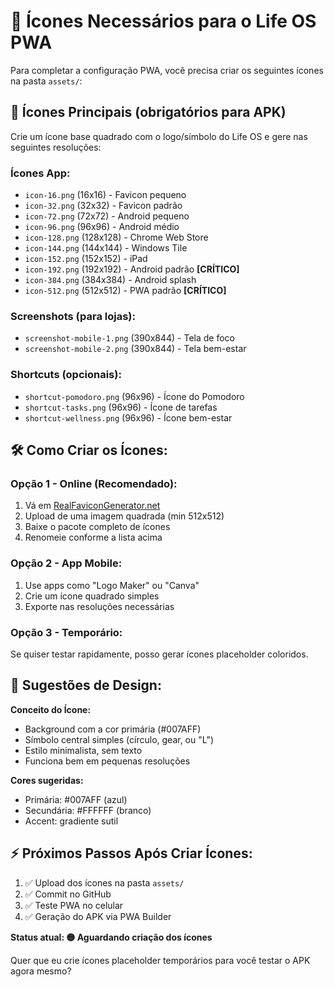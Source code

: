 # 📱 Ícones Necessários para o Life OS PWA

Para completar a configuração PWA, você precisa criar os seguintes ícones na pasta `assets/`:

## 🎨 **Ícones Principais (obrigatórios para APK)**

Crie um ícone base quadrado com o logo/símbolo do Life OS e gere nas seguintes resoluções:

### **Ícones App:**
- `icon-16.png` (16x16) - Favicon pequeno
- `icon-32.png` (32x32) - Favicon padrão  
- `icon-72.png` (72x72) - Android pequeno
- `icon-96.png` (96x96) - Android médio
- `icon-128.png` (128x128) - Chrome Web Store
- `icon-144.png` (144x144) - Windows Tile
- `icon-152.png` (152x152) - iPad
- `icon-192.png` (192x192) - Android padrão **[CRÍTICO]**
- `icon-384.png` (384x384) - Android splash
- `icon-512.png` (512x512) - PWA padrão **[CRÍTICO]**

### **Screenshots (para lojas):**
- `screenshot-mobile-1.png` (390x844) - Tela de foco
- `screenshot-mobile-2.png` (390x844) - Tela bem-estar

### **Shortcuts (opcionais):**
- `shortcut-pomodoro.png` (96x96) - Ícone do Pomodoro
- `shortcut-tasks.png` (96x96) - Ícone de tarefas  
- `shortcut-wellness.png` (96x96) - Ícone bem-estar

## 🛠️ **Como Criar os Ícones:**

### **Opção 1 - Online (Recomendado):**
1. Vá em [RealFaviconGenerator.net](https://realfavicongenerator.net/)
2. Upload de uma imagem quadrada (min 512x512)
3. Baixe o pacote completo de ícones
4. Renomeie conforme a lista acima

### **Opção 2 - App Mobile:**
1. Use apps como "Logo Maker" ou "Canva"
2. Crie um ícone quadrado simples
3. Exporte nas resoluções necessárias

### **Opção 3 - Temporário:**
Se quiser testar rapidamente, posso gerar ícones placeholder coloridos.

## 🎯 **Sugestões de Design:**

**Conceito do Ícone:**
- Background com a cor primária (#007AFF)
- Símbolo central simples (círculo, gear, ou "L")
- Estilo minimalista, sem texto
- Funciona bem em pequenas resoluções

**Cores sugeridas:**
- Primária: #007AFF (azul)  
- Secundária: #FFFFFF (branco)
- Accent: gradiente sutil

## ⚡ **Próximos Passos Após Criar Ícones:**

1. ✅ Upload dos ícones na pasta `assets/`
2. ✅ Commit no GitHub  
3. ✅ Teste PWA no celular
4. ✅ Geração do APK via PWA Builder

**Status atual: 🟡 Aguardando criação dos ícones**

Quer que eu crie ícones placeholder temporários para você testar o APK agora mesmo?